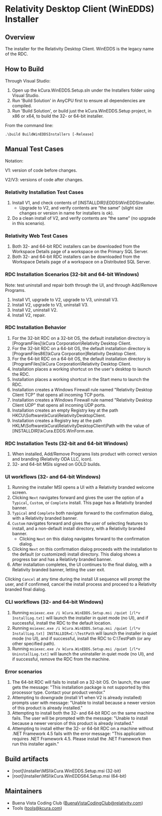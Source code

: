 # Relativity Desktop Client (WinEDDS) Installer
 
## Overview
 
The installer for the Relativity Desktop Client. WinEDDS is the legacy name of the RDC.
 
## How to Build

Through Visual Studio:
1. Open up the kCura.WinEDDS.Setup.sln under the Installers folder using Visual Studio.
1. Run 'Build Solution' in AnyCPU first to ensure all dependencies are compiled.
1. Run 'Build Solution', or build just the kCura.WinEDDS.Setup project, in x86 or x64, to build the 32- or 64-bit installer.

From the command line:

    .\build BuildWinEDDSInstallers [-Release]

## Manual Test Cases

Notation:

V1: version of code before changes.

V2/V3: versions of code after changes.

### Relativity Installation Test Cases

1. Install V1, and check contents of [INSTALLDIR]\EDDS\WinEDDSInstaller.
    - Upgrade to V2, and verify contents are “the same” (slight size changes or version in name for installers is ok).
1. Do a clean install of V2, and verify contents are “the same” (no upgrade in this scenario).

### Relativity Web Test Cases

1. Both 32- and 64-bit RDC installers can be downloaded from the Workspace Details page of a workspace on the Primary SQL Server.
2. Both 32- and 64-bit RDC installers can be downloaded from the Workspace Details page of a workspace on a Distributed SQL Server.

### RDC Installation Scenarios (32-bit and 64-bit Windows)

Note: test uninstall and repair both through the UI, and through Add/Remove Programs.

1. Install V1, upgrade to V2, upgrade to V3, uninstall V3.
1. Install V2, upgrade to V3, uninstall V3.
1. Install V2, uninstall V2.
1. Install V2, repair.

### RDC Installation Behavior

1. For the 32-bit RDC on a 32-bit OS, the default installation directory is [ProgramFiles]\kCura Corporation\Relativity Desktop Client.
1. For the 32-bit RDC on a 64-bit OS, the default installation directory is [ProgramFiles86]\kCura Corporation]Relativity Desktop Client.
1. For the 64-bit RDC on a 64-bit OS, the default installation directory is [ProgramFiles]\kCura Corporation\Relativity Desktop Client.
1. Installation places a working shortcut on the user's desktop to launch the RDC.
1. Installation places a working shortcut in the Start menu to launch the RDC.
1. Installation creates a Windows Firewall rule named "Relativity Desktop Client TCP" that opens all incoming TCP ports.
1. Installation creates a Windows Firewall rule named "Relativity Desktop Client UDP" that opens all incoming UDP ports.
1. Installation creates an empty Registry key at the path HKCU\Software\kCura\RelativityDesktopClient.
1. Installation creates a Registry key at the path HKLM\Software\kCura\RelativityDesktopClient\Path with the value of [INSTALLDIR]\kCura.EDDS.WinForm.exe.

### RDC Installation Tests (32-bit and 64-bit Windows)

1. When installed, Add/Remove Programs lists product with correct version and branding (Relativity ODA LLC, icon).
1. 32- and 64-bit MSIs signed on GOLD builds.

### UI workflows (32- and 64-bit Windows)

1. Running the installer MSI opens a UI with a Relativity branded welcome screen.
1. Clicking `Next` navigates forward and gives the user the option of a `Typical`, `Custom`, or `Complete` install. This page has a Relativity branded banner.
1. `Typical` and `Complete` both navigate forward to the confirmation dialog, with a Relativity branded banner.
1. `Custom` navigates forward and gives the user of selecting features to install, and a non-default install directory, with a Relativity branded banner.
    - Clicking `Next` on this dialog navigates forward to the confirmation dialog.
1. Clicking `Next` on this confirmation dialog proceeds with the installation to the default (or customized) install directory. This dialog shows a progress bar and has a Relatiivty branded banner.
1. After installation completes, the UI continues to the final dialog, with a Relativity branded banner, letting the user exit.

Clicking `Cancel` at any time during the install UI sequence will prompt the user, and if confirmed, cancel the install process and proceed to a Relativity branded final dialog.

### CLI workflows (32- and 64-bit Windows)

1. Running `msiexec.exe /i kCura.WinEDDS.Setup.msi /quiet [/l*v InstallLog.txt]` will launch the installer in quiet mode (no UI), and if successful, install the RDC to the default location.
1. Running `msiexec.exe /i kCura.WinEDDS.Setup.msi /quiet [/l*v InstallLog.txt] INSTALLDIR=C:\TestPath` will launch the installer in quiet mode (no UI), and if successful, install the RDC to C:\TestPath (or any other specified path).
1. Running `msiexec.exe /x kCura.WinEDDS.Setup.msi /quiet [/l*v UninstallLog.txt]` will launch the uninstaller in quiet mode (no UI), and if successful, remove the RDC from the machine.

### Error scenarios

1. The 64-bit RDC will fails to install on a 32-bit OS. On launch, the user gets the message: "This installation package is not supported by this processor type. Contact your product vendor."
1. Attempting to downgrade (install V1 when V2 is already installed) prompts user with message: "Unable to install because a newer version of this product is already installed."
1. Attempting to install both the 32- and 64-bit RDC on the same machine fails. The user will be prompted with the message: "Unable to install because a newer version of this product is already installed."
1. Attempting to install either the 32- or 64-bit RDC on a machine without .NET Framework 4.5 fails with the error message: "This application requires .NET Framework 4.5. Please install the .NET Framework then run this installer again."
 
## Build artifacts
 
- [root]\Installer\MSI\kCura.WinEDDS.Setup.msi (32-bit)
- [root]\Installer\MSI\kCura.WinEDDS64.Setup.msi (64-bit)

## Maintainers
 
- Buena Vista Coding Club (BuenaVistaCodingClub@relativity.com)
- Tools (tools@kcura.com)

